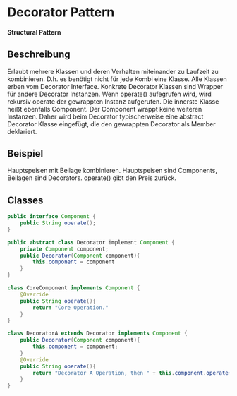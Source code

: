 # Decorator Pattern
#### Structural Pattern

## Beschreibung
Erlaubt mehrere Klassen und deren Verhalten miteinander zu Laufzeit zu kombinieren. D.h. es benötigt nicht für jede Kombi eine Klasse.
Alle Klassen erben vom Decorator Interface. Konkrete Decorator Klassen sind Wrapper für andere Decorator Instanzen. Wenn operate() aufegrufen wird, wird rekursiv operate der gewrappten Instanz aufgerufen. Die innerste Klasse heißt ebenfalls Component. Der Component wrappt keine weiteren Instanzen. Daher wird beim Decorator typischerweise eine abstract Decorator Klasse eingefügt, die den gewrappten Decorator als Member deklariert.

## Beispiel
Hauptspeisen mit Beilage kombinieren. Hauptspeisen sind Components, Beilagen sind Decorators. operate() gibt den Preis zurück.

## Classes
```java
public interface Component {
	public String operate();
}
```

```java
public abstract class Decorator implement Component {
	private Component component;
	public Decorator(Component component){
		this.component = component
	}
}
```

```java
class CoreComponent implements Component {
	@Override
	public String operate(){
		return "Core Operation."
	}
}
```

```java
class DecoratorA extends Decorator implements Component {
	public Decorator(Component component){
		this.component = component;
	}
	@Override
	public String operate(){
		return "Decorator A Operation, then " + this.component.operate();
	}
}
```